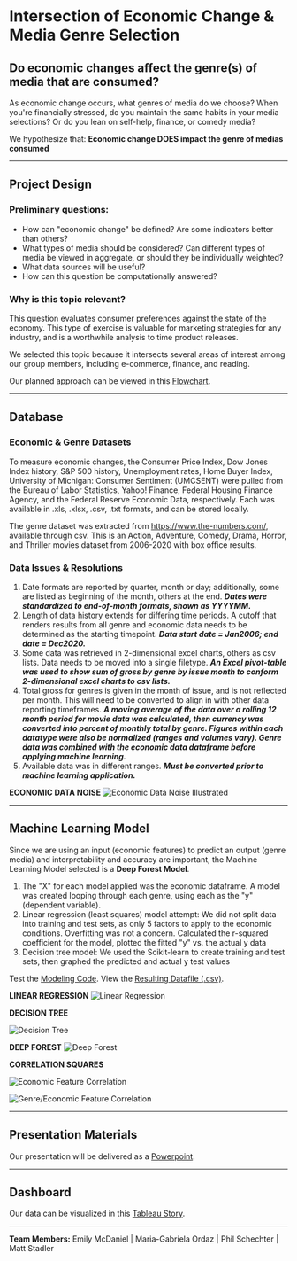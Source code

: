 # Intersection of Economic Change & Media Genre Selection
Do economic changes affect the genre(s) of media that are consumed?
-----

As economic change occurs, what genres of media do we choose? When you're financially stressed, do you maintain the same habits in your media selections? Or do you lean on self-help, finance, or comedy media? 

We hypothesize that: **Economic change DOES impact the genre of medias consumed**

-----
## Project Design 

### Preliminary questions: 
- How can "economic change" be defined? Are some indicators better than others? 
- What types of media should be considered? Can different types of media be viewed in aggregate, or should they be individually weighted?
- What data sources will be useful?
- How can this question be computationally answered?

### Why is this topic relevant?
This question evaluates consumer preferences against the state of the economy. This type of exercise is valuable for marketing strategies for any industry, and is a worthwhile analysis to time product releases. 

We selected this topic because it intersects several areas of interest among our group members, including e-commerce, finance, and reading.

Our planned approach can be viewed in this [Flowchart](https://github.com/emilymcdaniel/Final_Project/blob/main/Final%20Project_Flow%20Chart.pdf).

-----

## Database

### Economic & Genre Datasets
To measure economic changes, the Consumer Price Index, Dow Jones Index history, S&P 500 history, Unemployment rates, Home Buyer Index, University of Michigan: Consumer Sentiment (UMCSENT) were pulled from the Bureau of Labor Statistics, Yahoo! Finance, Federal Housing Finance Agency, and the Federal Reserve Economic Data, respectively. Each was available in .xls, .xlsx, .csv, .txt formats, and can be stored locally.

The genre dataset was extracted from https://www.the-numbers.com/, available through csv. This is an Action, Adventure, Comedy, Drama, Horror, and Thriller movies dataset from 2006-2020 with box office results.

### Data Issues & Resolutions
1) Date formats are reported by quarter, month or day; additionally, some are listed as beginning of the month, others at the end. ***Dates were standardized to end-of-month formats, shown as YYYYMM.***
2) Length of data history extends for differing time periods. A cutoff that renders results from all genre and economic data needs to be determined as the starting timepoint.
***Data start date = Jan2006; end date = Dec2020.*** 
3) Some data was retrieved in 2-dimensional excel charts, others as csv lists. Data needs to be moved into a single filetype.
***An Excel pivot-table was used to show sum of gross by genre by issue month to conform 2-dimensional excel charts to csv lists.***
4) Total gross for genres is given in the month of issue, and is not reflected per month. This will need to be converted to align in with other data reporting timeframes.
***A moving average of the data over a rolling 12 month period for movie data was calculated, then currency was converted into percent of monthly total by genre.
Figures within each datatype were also be normalized (ranges and volumes vary). Genre data was combined with the economic data dataframe before applying machine learning.***
5) Available data was in different ranges. ***Must be converted prior to machine learning application.***

**ECONOMIC DATA NOISE**
![Economic Data Noise Illustrated](https://github.com/emilymcdaniel/Final_Project/blob/main/Visuals/Economic%20indeces%20spread.PNG?raw=true)


-----

## Machine Learning Model
Since we are using an input (economic features) to predict an output (genre media) and interpretability and accuracy are important, the Machine Learning Model selected is a **Deep Forest Model**.

1) The "X" for each model applied was the economic dataframe. A model was created looping through each genre, using each as the "y" (dependent variable).
2) Linear regression (least squares) model attempt: We did not split data into training and test sets, as only 5 factors to apply to the economic conditions. Overfitting was not a concern. Calculated the r-squared coefficient for the model, plotted the fitted "y" vs. the actual y data
3) Decision tree model: We used the Scikit-learn to create training and test sets, then graphed the predicted and actual y test values

Test the [Modeling Code](https://github.com/emilymcdaniel/Final_Project/blob/main/Machine%20Learning%20Model%20Final.ipynb).
View the [Resulting Datafile (.csv)](https://github.com/emilymcdaniel/Final_Project/blob/main/Database/medianeconomics_df.csv).

**LINEAR REGRESSION**
![Linear Regression](https://github.com/emilymcdaniel/Final_Project/blob/main/Visuals/Linear%20Regression%20modeling.PNG?raw=true)

**DECISION TREE**

![Decision Tree](https://github.com/emilymcdaniel/Final_Project/blob/main/Visuals/Decision%20Tree%20modeling.PNG?raw=true)

**DEEP FOREST**
![Deep Forest](https://github.com/emilymcdaniel/Final_Project/blob/main/Visuals/DEEP%20FOREST%20modeling.png?raw=true)

**CORRELATION SQUARES**

![Economic Feature Correlation](https://github.com/emilymcdaniel/Final_Project/blob/main/Visuals/Correlation%20Square.png?raw=true)

![Genre/Economic Feature Correlation](https://github.com/emilymcdaniel/Final_Project/blob/main/Visuals/Correlation%20Square%20-%20Ec%20Genre.PNG?raw=true)

-----

## Presentation Materials

Our presentation will be delivered as a [Powerpoint](https://github.com/emilymcdaniel/Final_Project/blob/main/BootCamp_FinalPres_v4.pptx?raw=true).

-----

## Dashboard

Our data can be visualized in this [Tableau Story](https://public.tableau.com/views/VisualizingtheEconomy-MovieGenrerelationship/Theeconomysimpactonmoviegenreinterest?:language=en&:display_count=y&publish=yes&:origin=viz_share_link).

-----

**Team Members:** Emily McDaniel | Maria-Gabriela Ordaz | Phil Schechter | Matt Stadler
